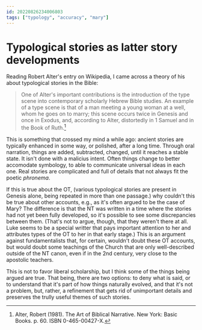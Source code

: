 ```yaml
---
id: 20220826234006803
tags: ["typology", "accuracy", "mary"]
---
```


# Typological stories as latter story developments

Reading Robert Alter's entry on Wikipedia, I came across a theory of his about
typological stories in the Bible:

> One of Alter's important contributions is the introduction of the type scene
> into contemporary scholarly Hebrew Bible studies. An example of a type scene
> is that of a man meeting a young woman at a well, whom he goes on to marry;
> this scene occurs twice in Genesis and once in Exodus, and, according to
> Alter, distortedly in 1 Samuel and in the Book of Ruth.[^1]

This is something that crossed my mind a while ago: ancient stories are
typically enhanced in some way, or polished, after a long time. Through oral
narration, things are added, subtracted, changed, until it reaches a stable
state. It isn't done with a malicius intent. Often things change to better
accomodate symbology, to able to communicate universal ideas in each one. Real
stories are complicated and full of details that not always fit the poetic
_phronema_.

If this is true about the OT, (various typological stories are present in
Genesis alone, being repeated in more than one passage.) why couldn't this be
true about other accounts, e.g., as it's often argued to be the case of Mary?
The difference is that the NT was written in a time where the stories had not
yet been fully developed, so it's possible to see some discrepancies between
them. (That's not to argue, though, that they weren't there at all. Luke seems
to be a special writter that pays important attention to her and attributes
types of the OT to her in that early stage.) This is an argument against
fundamentalists that, for certain, wouldn't doubt these OT accounts, but would
doubt some teachings of the Church that are only well-described outside of the
NT canon, even if in the 2nd century, very close to the apostolic teachers.

This is not to favor liberal scholarship, but I think some of the things being
argued are true. That being, there are two options: to deny what is said, or to
understand that it's part of how things naturally evolved, and that it's not a
problem, but, rather, a refinement that gets rid of unimportant details and
preserves the trully useful themes of such stories.

[^1]: Alter, Robert (1981). The Art of Biblical Narrative. New York: Basic
  Books. p. 60. ISBN 0-465-00427-X.
